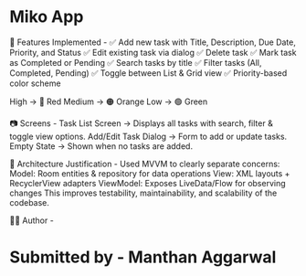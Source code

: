 # Miko App

📂 Features Implemented - 
✅ Add new task with Title, Description, Due Date, Priority, and Status
✅ Edit existing task via dialog
✅ Delete task
✅ Mark task as Completed or Pending
✅ Search tasks by title
✅ Filter tasks (All, Completed, Pending)
✅ Toggle between List & Grid view
✅ Priority-based color scheme

High → 🔴 Red
Medium → 🟠 Orange
Low → 🟢 Green


📷 Screens - 
Task List Screen → Displays all tasks with search, filter & toggle view options.
Add/Edit Task Dialog → Form to add or update tasks.
Empty State → Shown when no tasks are added.


📖 Architecture Justification -
Used MVVM to clearly separate concerns:
Model: Room entities & repository for data operations
View: XML layouts + RecyclerView adapters
ViewModel: Exposes LiveData/Flow for observing changes
This improves testability, maintainability, and scalability of the codebase.

👨‍💻 Author - 
# Submitted by - Manthan Aggarwal